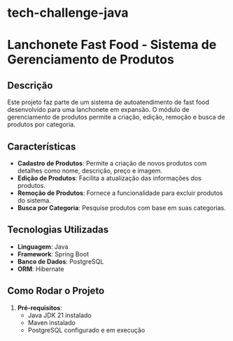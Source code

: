 # tech-challenge-java

# Lanchonete Fast Food - Sistema de Gerenciamento de Produtos

## Descrição

Este projeto faz parte de um sistema de autoatendimento de fast food desenvolvido para uma lanchonete em expansão. O módulo de gerenciamento de produtos permite a criação, edição, remoção e busca de produtos por categoria.

## Características

- **Cadastro de Produtos**: Permite a criação de novos produtos com detalhes como nome, descrição, preço e imagem.
- **Edição de Produtos**: Facilita a atualização das informações dos produtos.
- **Remoção de Produtos**: Fornece a funcionalidade para excluir produtos do sistema.
- **Busca por Categoria**: Pesquise produtos com base em suas categorias.

## Tecnologias Utilizadas

- **Linguagem**: Java
- **Framework**: Spring Boot
- **Banco de Dados**: PostgreSQL
- **ORM**: Hibernate

## Como Rodar o Projeto

1. **Pré-requisitos**:
    - Java JDK 21 instalado
    - Maven instalado
    - PostgreSQL configurado e em execução
